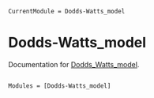 ```@meta
CurrentModule = Dodds-Watts_model
```

# Dodds-Watts_model

Documentation for [Dodds_Watts_model](https://github.com/le-schwa/Dodds_Watts_model.jl).

```@index
```

```@autodocs
Modules = [Dodds-Watts_model]
```
